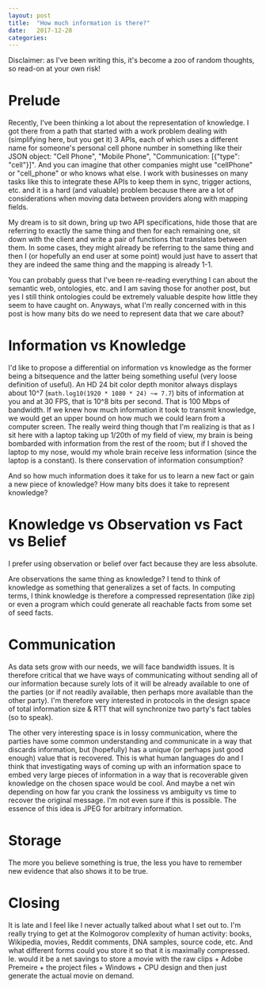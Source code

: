 ```yaml
---
layout: post
title:  "How much information is there?"
date:   2017-12-28
categories:
---
```


Disclaimer: as I've been writing this, it's become a zoo of random thoughts, so read-on at your own risk!

# Prelude

Recently, I've been thinking a lot about the representation of knowledge. I got there from a path that started with a work problem dealing with (simplifying here, but you get it) 3 APIs, each of which uses a different name for someone's personal cell phone number in something like their JSON object: "Cell Phone", "Mobile Phone", "Communication: [{"type": "cell"}]". And you can imagine that other companies might use "cellPhone" or "cell_phone" or who knows what else. I work with businesses on many tasks like this to integrate these APIs to keep them in sync, trigger actions, etc. and it is a hard (and valuable) problem because there are a lot of considerations when moving data between providers along with mapping fields.

My dream is to sit down, bring up two API specifications, hide those that are referring to exactly the same thing and then for each remaining one, sit down with the client and write a pair of functions that translates between them. In some cases, they might already be referring to the same thing and then I (or hopefully an end user at some point) would just have to assert that they are indeed the same thing and the mapping is already 1-1.

You can probably guess that I've been re-reading everything I can about the semantic web, ontologies, etc. and I am saving those for another post, but yes I still think ontologies could be extremely valuable despite how little they seem to have caught on. Anyways, what I'm really concerned with in this post is how many bits do we need to represent data that we care about?

# Information vs Knowledge

I'd like to propose a differential on information vs knowledge as the former being a bitsequence and the latter being something useful (very loose definition of useful). An HD 24 bit color depth monitor always displays about 10^7 (`math.log10(1920 * 1080 * 24) ~= 7.7`) bits of information at you and at 30 FPS, that is 10^8 bits per second. That is 100 Mbps of bandwidth. If we knew how much information it took to transmit knowledge, we would get an upper bound on how much we could learn from a computer screen. The really weird thing though that I'm realizing is that as I sit here with a laptop taking up 1/20th of my field of view, my brain is being bombarded with information from the rest of the room; but if I shoved the laptop to my nose, would my whole brain receive less information (since the laptop is a constant). Is there conservation of information consumption?

And so how much information does it take for us to learn a new fact or gain a new piece of knowledge? How many bits does it take to represent knowledge?

# Knowledge vs Observation vs Fact vs Belief

I prefer using observation or belief over fact because they are less absolute.

Are observations the same thing as knowledge? I tend to think of knowledge as something that generalizes a set of facts. In computing terms, I think knowledge is therefore a compressed representation (like zip) or even a program which could generate all reachable facts from some set of seed facts.

# Communication

As data sets grow with our needs, we will face bandwidth issues. It is therefore critical that we have ways of communicating without sending all of our information because surely lots of it will be already available to one of the parties (or if not readily available, then perhaps more available than the other party). I'm therefore very interested in protocols in the design space of total information size & RTT that will synchronize two party's fact tables (so to speak).

The other very interesting space is in lossy communication, where the parties have some common understanding and communicate in a way that discards information, but (hopefully) has a unique (or perhaps just good enough) value that is recovered. This is what human languages do and I think that investigating ways of coming up with an information space to embed very large pieces of information in a way that is recoverable given knowledge on the chosen space would be cool. And maybe a net win depending on how far you crank the lossiness vs ambiguity vs time to recover the original message. I'm not even sure if this is possible. The essence of this idea is JPEG for arbitrary information.

# Storage

The more you believe something is true, the less you have to remember new evidence that also shows it to be true.

# Closing

It is late and I feel like I never actually talked about what I set out to. I'm really trying to get at the Kolmogorov complexity of human activity: books, Wikipedia, movies, Reddit comments, DNA samples, source code, etc. And what different forms could you store it so that it is maximally compressed. Ie. would it be a net savings to store a movie with the raw clips + Adobe Premeire + the project files + Windows + CPU design and then just generate the actual movie on demand.
